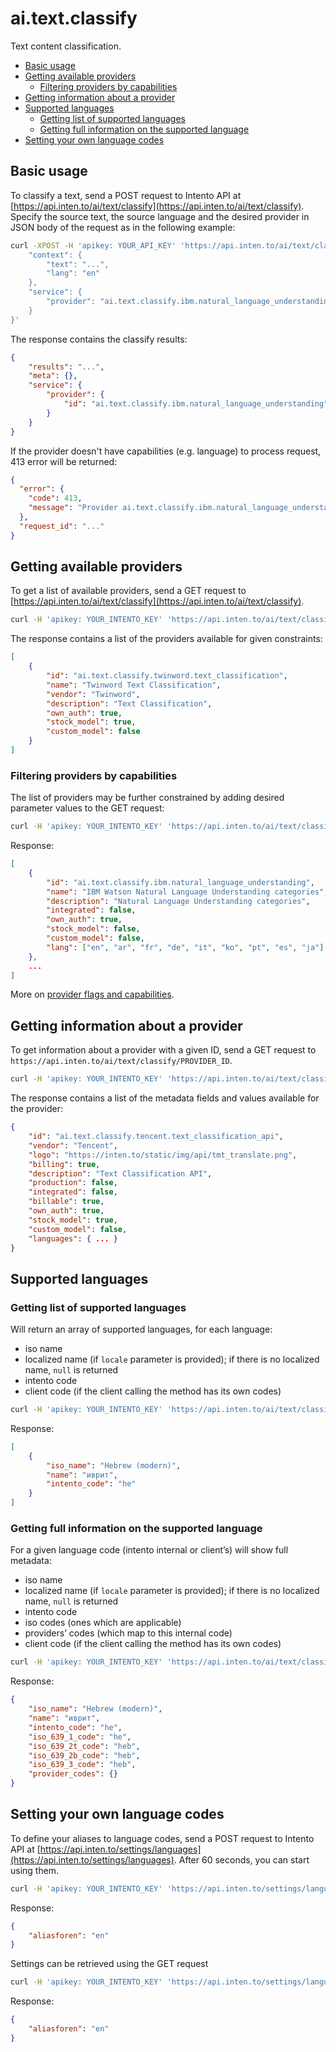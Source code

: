 # ai.text.classify

Text content classification.

<!-- TOC depthFrom:2 -->

- [Basic usage](#basic-usage)
- [Getting available providers](#getting-available-providers)
    - [Filtering providers by capabilities](#filtering-providers-by-capabilities)
- [Getting information about a provider](#getting-information-about-a-provider)
- [Supported languages](#supported-languages)
    - [Getting list of supported languages](#getting-list-of-supported-languages)
    - [Getting full information on the supported language](#getting-full-information-on-the-supported-language)
- [Setting your own language codes](#setting-your-own-language-codes)

<!-- /TOC -->

## Basic usage

To classify a text, send a POST request to Intento API at [https://api.inten.to/ai/text/classify](https://api.inten.to/ai/text/classify). Specify the source text, the source language and the desired provider in JSON body of the request as in the following example:

```sh
curl -XPOST -H 'apikey: YOUR_API_KEY' 'https://api.inten.to/ai/text/classify' -d '{
    "context": {
        "text": "...",
        "lang": "en"
    },
    "service": {
        "provider": "ai.text.classify.ibm.natural_language_understanding"
    }
}'
```

The response contains the classify results:

```json
{
    "results": "...",
    "meta": {},
    "service": {
        "provider": {
            "id": "ai.text.classify.ibm.natural_language_understanding"
        }
    }
}
```

If the provider doesn't have capabilities (e.g. language) to process request, 413 error will be returned:

```json
{
  "error": {
    "code": 413,
    "message": "Provider ai.text.classify.ibm.natural_language_understanding constraint(s) violated."
  },
  "request_id": "..."
}
```

## Getting available providers

To get a list of available providers, send a GET request to [https://api.inten.to/ai/text/classify](https://api.inten.to/ai/text/classify).

```sh
curl -H 'apikey: YOUR_INTENTO_KEY' 'https://api.inten.to/ai/text/classify'
```

The response contains a list of the providers available for given constraints:

```json
[
    {
        "id": "ai.text.classify.twinword.text_classification",
        "name": "Twinword Text Classification",
        "vendor": "Twinword",
        "description": "Text Classification",
        "own_auth": true,
        "stock_model": true,
        "custom_model": false
    }
]
```

### Filtering providers by capabilities

The list of providers may be further constrained by adding desired parameter values to the GET request:

```sh
curl -H 'apikey: YOUR_INTENTO_KEY' 'https://api.inten.to/ai/text/classify?lang=ko'
```

Response:

```json
[
    {
        "id": "ai.text.classify.ibm.natural_language_understanding",
        "name": "IBM Watson Natural Language Understanding categories",
        "description": "Natural Language Understanding categories",
        "integrated": false,
        "own_auth": true,
        "stock_model": false,
        "custom_model": false,
        "lang": ["en", "ar", "fr", "de", "it", "ko", "pt", "es", "ja"]
    },
    ...
]
```

More on [provider flags and capabilities](./providers).

## Getting information about a provider

To get information about a provider with a given ID, send a GET request to `https://api.inten.to/ai/text/classify/PROVIDER_ID`.

```sh
curl -H 'apikey: YOUR_INTENTO_KEY' 'https://api.inten.to/ai/text/classify/ai.text.classify.tencent.text_classification_api'
```

The response contains a list of the metadata fields and values available for the provider:

```json
{
    "id": "ai.text.classify.tencent.text_classification_api",
    "vendor": "Tencent",
    "logo": "https://inten.to/static/img/api/tmt_translate.png",
    "billing": true,
    "description": "Text Classification API",
    "production": false,
    "integrated": false,
    "billable": true,
    "own_auth": true,
    "stock_model": true,
    "custom_model": false,
    "languages": { ... }
}
```

## Supported languages

### Getting list of supported languages

Will return an array of supported languages, for each language:

- iso name
- localized name (if `locale` parameter is provided); if there is no localized name, `null` is returned
- intento code
- client code (if the client calling the method has its own codes)

```sh
curl -H 'apikey: YOUR_INTENTO_KEY' 'https://api.inten.to/ai/text/classify/languages?locale=ru'
```

Response:

```json
[
    {
        "iso_name": "Hebrew (modern)",
        "name": "иврит",
        "intento_code": "he"
    }
]
```

### Getting full information on the supported language

For a given language code (intento internal or client’s) will show full metadata:

- iso name
- localized name (if `locale` parameter is provided); if there is no localized name, `null` is returned
- intento code
- iso codes (ones which are applicable)
- providers’ codes (which map to this internal code)
- client code (if the client calling the method has its own codes)

```sh
curl -H 'apikey: YOUR_INTENTO_KEY' 'https://api.inten.to/ai/text/classify/languages/he?locale=ru'
```

Response:

```json
{
    "iso_name": "Hebrew (modern)",
    "name": "иврит",
    "intento_code": "he",
    "iso_639_1_code": "he",
    "iso_639_2t_code": "heb",
    "iso_639_2b_code": "heb",
    "iso_639_3_code": "heb",
    "provider_codes": {}
}
```

## Setting your own language codes

To define your aliases to language codes, send a POST request to Intento API at [https://api.inten.to/settings/languages](https://api.inten.to/settings/languages). After 60 seconds, you can start using them.

```sh
curl -H 'apikey: YOUR_INTENTO_KEY' 'https://api.inten.to/settings/languages' --data '{"aliasforen":"en"}'
```

Response:

```json
{
    "aliasforen": "en"
}
```

Settings can be retrieved using the GET request

```sh
curl -H 'apikey: YOUR_INTENTO_KEY' 'https://api.inten.to/settings/languages'
```

Response:

```json
{
    "aliasforen": "en"
}
```

